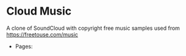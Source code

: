 # Cloud Music
A clone of SoundCloud with copyright free music samples used from https://freetouse.com/music
- Pages:
